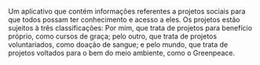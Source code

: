 Um aplicativo que contém informações referentes a projetos sociais para que
todos possam ter conhecimento e acesso a eles.
Os projetos estão sujeitos à três classificações: Por mim, que trata de projetos para benefício próprio, como cursos de graça; pelo outro, que trata de projetos voluntariados, como doação de sangue; e pelo mundo, que trata de projetos voltados para o bem do meio ambiente, como o Greenpeace.